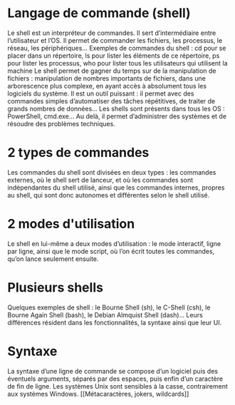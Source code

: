 # Langage de commande (shell)
Le shell est un interpréteur de commandes. Il sert d’intermédiaire entre l’utilisateur et l’OS. Il permet de commander les fichiers, les processus, le réseau, les périphériques…
Exemples de commandes du shell : cd pour se placer dans un répertoire, ls pour lister les éléments de ce répertoire, ps pour lister les processus, who pour lister tous les utilisateurs qui utilisent la machine
Le shell permet de gagner du temps sur de la manipulation de fichiers : manipulation de nombres importants de fichiers, dans une arborescence plus complexe, en ayant accès à absolument tous les logiciels du système. Il est un outil puissant : il permet avec des commandes simples d’automatiser des tâches répétitives, de traiter de grands nombres de données… Les shells sont présents dans tous les OS : PowerShell, cmd.exe… Au delà, il permet d’administrer des systèmes et de résoudre des problèmes techniques.
# 2 types de commandes
Les commandes du shell sont divisées en deux types : les commandes externes, où le shell sert de lanceur, et où les commandes sont indépendantes du shell utilisé, ainsi que les commandes internes, propres au shell, qui sont donc autonomes et différentes selon le shell utilisé.
# 2 modes d'utilisation
Le shell en lui-même a deux modes d’utilisation : le mode interactif, ligne par ligne, ainsi que le mode script, où l’on écrit toutes les commandes, qu’on lance seulement ensuite.
# Plusieurs shells
Quelques exemples de shell : le Bourne Shell (sh), le C-Shell (csh), le Bourne Again Shell (bash), le Debian Almquist Shell (dash)…
Leurs différences résident dans les fonctionnalités, la syntaxe ainsi que leur UI.
# Syntaxe
La syntaxe d’une ligne de commande se compose d’un logiciel puis des éventuels arguments, séparés par des espaces, puis enfin d’un caractère de fin de ligne.
Les systèmes Unix sont sensibles à la casse, contrairement aux systèmes Windows.
[[Métacaractères, jokers, wildcards]]